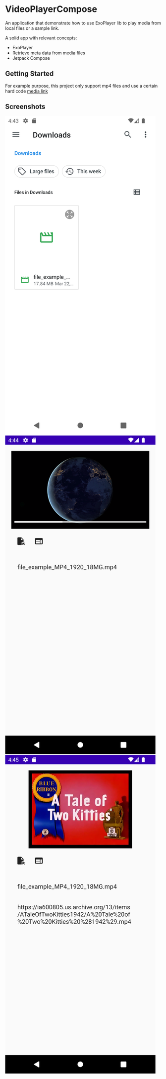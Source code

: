 VideoPlayerCompose
===========

An application that demonstrate how to use ExoPlayer lib to play media from local files or a sample link.

A solid app with relevant concepts: 
* ExoPlayer
* Retrieve meta data from media files 
* Jetpack Compose

Getting Started
---------------

For example purpose, this project only support mp4 files and use a certain hard code [media link](https://ia600805.us.archive.org/13/items/ATaleOfTwoKitties1942/A%20Tale%20of%20Two%20Kitties%20%281942%29.mp4)

Screenshots
-----------

![Media_file_picker](screenshots/media_file_picker.png "Media file picker")
![Playing_video_from_local_file](screenshots/playing_video_from_local_file.png "Playing video from local file")
![Playing_video_from_sample_link](screenshots/playing_video_from_sample_link.png "Playing video from sample link")